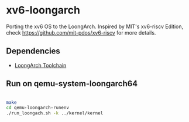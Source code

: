 # xv6-loongarch

Porting the xv6 OS to the LoongArch. Inspired by MIT's xv6-riscv Edition, check https://github.com/mit-pdos/xv6-riscv for more details.

## Dependencies

* [LoongArch Toolchain](https://github.com/loongson/build-tools/releases/download/2021.12.21/loongarch64-clfs-2021-12-18-cross-tools-gcc-full.tar.xz)

## Run on qemu-system-loongarch64

```bash

make
cd qemu-loongarch-runenv
./run_loongach.sh -k ../kernel/kernel
```